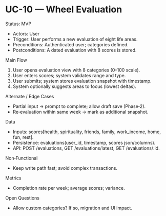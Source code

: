 # UC-10 — Wheel Evaluation

Status: MVP

- Actors: User
- Trigger: User performs a new evaluation of eight life areas.
- Preconditions: Authenticated user; categories defined.
- Postconditions: A dated evaluation with 8 scores is stored.

Main Flow
1. User opens evaluation view with 8 categories (0–100 scale).
2. User enters scores; system validates range and type.
3. User submits; system stores evaluation snapshot with timestamp.
4. System optionally suggests areas to focus (lowest deltas).

Alternate / Edge Cases
- Partial input → prompt to complete; allow draft save (Phase‑2).
- Re‑evaluation within same week → mark as additional snapshot.

Data
- Inputs: scores[health, spirituality, friends, family, work_income, home, fun, rest].
- Persistence: evaluations(user_id, timestamp, scores json/columns).
- API: POST /evaluations, GET /evaluations/latest, GET /evaluations/:id.

Non‑Functional
- Keep write path fast; avoid complex transactions.

Metrics
- Completion rate per week; average scores; variance.

Open Questions
- Allow custom categories? If so, migration and UI impact.

